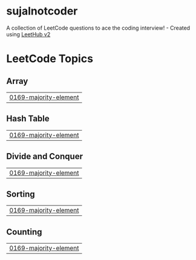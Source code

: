 # sujalnotcoder
A collection of LeetCode questions to ace the coding interview! - Created using [LeetHub v2](https://github.com/arunbhardwaj/LeetHub-2.0)

<!---LeetCode Topics Start-->
# LeetCode Topics
## Array
|  |
| ------- |
| [0169-majority-element](https://github.com/suja0981/sujalnotcoder/tree/master/0169-majority-element) |
## Hash Table
|  |
| ------- |
| [0169-majority-element](https://github.com/suja0981/sujalnotcoder/tree/master/0169-majority-element) |
## Divide and Conquer
|  |
| ------- |
| [0169-majority-element](https://github.com/suja0981/sujalnotcoder/tree/master/0169-majority-element) |
## Sorting
|  |
| ------- |
| [0169-majority-element](https://github.com/suja0981/sujalnotcoder/tree/master/0169-majority-element) |
## Counting
|  |
| ------- |
| [0169-majority-element](https://github.com/suja0981/sujalnotcoder/tree/master/0169-majority-element) |
<!---LeetCode Topics End-->